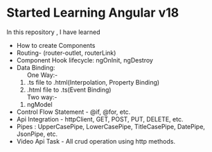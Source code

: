 <h1>Started Learning Angular v18</h1>
<p>In this repository , I have learned</p>
<ul>
  <li>How to create Components</li>
  <li>Routing- (router-outlet, routerLink)</li>
  <li>Component Hook lifecycle: ngOnInit, ngDestroy</li>
  <li>Data Binding:
    <ol>
      One Way:-
      <li>.ts file to .html(Interpolation, Property Binding)</li>
      <li>.html file to .ts(Event Binding)</li>
    </ol>
    <ol>
      Two way:-
      <li>ngModel</li>
    </ol>
  <li>Control Flow Statement - @if, @for, etc. </li>
  <li>Api Integration - httpClient, GET, POST, PUT, DELETE, etc.</li>
  <li>Pipes : UpperCasePipe, LowerCasePipe, TitleCasePipe, DatePipe, JsonPipe, etc.</li>
  <li>Video Api Task - All crud operation using http methods.</li>
  </li>
</ul>
